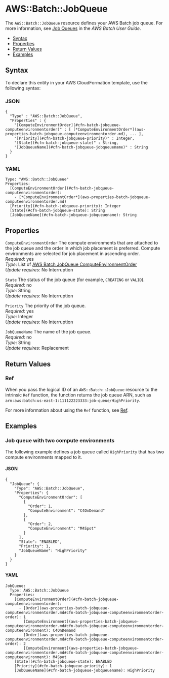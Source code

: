 # AWS::Batch::JobQueue<a name="aws-resource-batch-jobqueue"></a>

The `AWS::Batch::JobQueue` resource defines your AWS Batch job queue\. For more information, see [Job Queues](http://docs.aws.amazon.com/batch/latest/userguide/job_queues.html) in the *AWS Batch User Guide*\. 


+ [Syntax](#aws-resource-batch-jobqueue-syntax)
+ [Properties](#aws-resource-batch-jobqueue-properties)
+ [Return Values](#aws-resource-batch-jobqueue-returnvalues)
+ [Examples](#aws-resource-batch-jobqueue-examples)

## Syntax<a name="aws-resource-batch-jobqueue-syntax"></a>

To declare this entity in your AWS CloudFormation template, use the following syntax:

### JSON<a name="aws-resource-batch-jobqueue-syntax.json"></a>

```
{
  "Type" : "AWS::Batch::JobQueue",
  "Properties" : {
    "[ComputeEnvironmentOrder](#cfn-batch-jobqueue-computeenvironmentorder)" : [ [*ComputeEnvironmentOrder*](aws-properties-batch-jobqueue-computeenvironmentorder.md), ... ],
    "[Priority](#cfn-batch-jobqueue-priority)" : Integer,
    "[State](#cfn-batch-jobqueue-state)" : String,
    "[JobQueueName](#cfn-batch-jobqueue-jobqueuename)" : String
  }
}
```

### YAML<a name="aws-resource-batch-jobqueue-syntax.yaml"></a>

```
Type: "AWS::Batch::JobQueue"
Properties:
  [ComputeEnvironmentOrder](#cfn-batch-jobqueue-computeenvironmentorder): 
    - [*ComputeEnvironmentOrder*](aws-properties-batch-jobqueue-computeenvironmentorder.md) 
  [Priority](#cfn-batch-jobqueue-priority): Integer
  [State](#cfn-batch-jobqueue-state): String
  [JobQueueName](#cfn-batch-jobqueue-jobqueuename): String
```

## Properties<a name="aws-resource-batch-jobqueue-properties"></a>

`ComputeEnvironmentOrder`  <a name="cfn-batch-jobqueue-computeenvironmentorder"></a>
The compute environments that are attached to the job queue and the order in which job placement is preferred\. Compute environments are selected for job placement in ascending order\.  
 *Required*: yes  
 *Type*: List of [AWS Batch JobQueue ComputeEnvironmentOrder](aws-properties-batch-jobqueue-computeenvironmentorder.md)  
 *Update requires*: No Interruption 

`State`  <a name="cfn-batch-jobqueue-state"></a>
The status of the job queue \(for example, `CREATING` or `VALID`\)\.  
 *Required*: no  
*Type*: String  
 *Update requires*: No Interruption 

`Priority`  <a name="cfn-batch-jobqueue-priority"></a>
The priority of the job queue\.  
 *Required*: yes  
*Type*: Integer  
 *Update requires*: No Interruption 

`JobQueueName`  <a name="cfn-batch-jobqueue-jobqueuename"></a>
The name of the job queue\.  
 *Required*: no  
*Type*: String  
 *Update requires*: Replacement 

## Return Values<a name="aws-resource-batch-jobqueue-returnvalues"></a>

### Ref<a name="w3ab2c21c10d140c10b2"></a>

When you pass the logical ID of an `AWS::Batch::JobQueue` resource to the intrinsic `Ref` function, the function returns the job queue ARN, such as `arn:aws:batch:us-east-1:111122223333:job-queue/HighPriority`\. 

For more information about using the `Ref` function, see [Ref](intrinsic-function-reference-ref.md)\.

## Examples<a name="aws-resource-batch-jobqueue-examples"></a>

### Job queue with two compute environments<a name="aws-resource-batch-jobqueue-example1"></a>

The following example defines a job queue called `HighPriority` that has two compute environments mapped to it\.

#### JSON<a name="aws-resource-batch-jobqueue-example1.json"></a>

```
{
  "JobQueue": {
    "Type": "AWS::Batch::JobQueue",
    "Properties": {
      "ComputeEnvironmentOrder": [
        {
          "Order": 1,
          "ComputeEnvironment": "C4OnDemand"
        },
        {
          "Order": 2,
          "ComputeEnvironment": "M4Spot"
        }
      ],
      "State": "ENABLED",
      "Priority": 1,
      "JobQueueName": "HighPriority"
    }
  }
}
```

#### YAML<a name="aws-resource-batch-jobqueue-example1.yaml"></a>

```
JobQueue:
  Type: AWS::Batch::JobQueue
  Properties:
    [ComputeEnvironmentOrder](#cfn-batch-jobqueue-computeenvironmentorder):
      - [Order](aws-properties-batch-jobqueue-computeenvironmentorder.md#cfn-batch-jobqueue-computeenvironmentorder-order): 1
        [ComputeEnvironment](aws-properties-batch-jobqueue-computeenvironmentorder.md#cfn-batch-jobqueue-computeenvironmentorder-computeenvironment): C4OnDemand
      - [Order](aws-properties-batch-jobqueue-computeenvironmentorder.md#cfn-batch-jobqueue-computeenvironmentorder-order): 2
        [ComputeEnvironment](aws-properties-batch-jobqueue-computeenvironmentorder.md#cfn-batch-jobqueue-computeenvironmentorder-computeenvironment): M4Spot
    [State](#cfn-batch-jobqueue-state): ENABLED
    [Priority](#cfn-batch-jobqueue-priority): 1
    [JobQueueName](#cfn-batch-jobqueue-jobqueuename): HighPriority
```